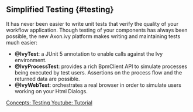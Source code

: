 ## Simplified Testing {#testing}

It has never been easier to write unit tests that verify the quality of your workflow application.
Though testing of your components has always been possible, the new Axon.ivy platform makes writing and maintaining tests much easier:

- __@IvyTest__: a JUnit 5 annotation to enable calls against the Ivy environment.
- __@IvyProcessTest__: provides a rich BpmClient API to simulate processes being executed by test users. Assertions on the process flow and the returned data are possible.
- __@IvyWebTest__: orchestrates a real browser in order to simulate users working on your Html Dialogs.

<div class="short-links">
	<a href="${docBaseUrl}/concepts/testing/index.html" target="_blank" rel="noopener noreferrer">
	  <i class="fas fa-check-circle"></i> Concepts: Testing
	</a>
	<a href="https://www.youtube.com/playlist?list=PLrFKpclzHMnJXhDEWjY8Bp_kqXdgdc_b_" target="_blank" rel="noopener noreferrer">
	  <i class="fab fa-youtube"></i> Youtube: Tutorial
	</a>
</div>
